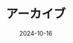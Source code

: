 ---
title: "アーカイブ"
date: 2024-10-16
layout: "archives"
slug: "archives"
menu:
    main:
        weight: 2
        params: 
            icon: archives
---